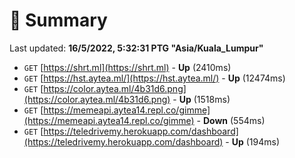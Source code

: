 # 📖 Summary
Last updated: **16/5/2022, 5:32:31 PTG "Asia/Kuala_Lumpur"**

- `GET` [https://shrt.ml](https://shrt.ml) - **Up** (2410ms)
- `GET` [https://hst.aytea.ml/](https://hst.aytea.ml/) - **Up** (12474ms)
- `GET` [https://color.aytea.ml/4b31d6.png](https://color.aytea.ml/4b31d6.png) - **Up** (1518ms)
- `GET` [https://memeapi.aytea14.repl.co/gimme](https://memeapi.aytea14.repl.co/gimme) - **Down** (554ms)
- `GET` [https://teledrivemy.herokuapp.com/dashboard](https://teledrivemy.herokuapp.com/dashboard) - **Up** (194ms)
